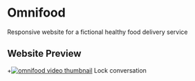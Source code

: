 # Omnifood

Responsive website for a fictional healthy food delivery service

## Website Preview

+[![omnifood video thumbnail](http://i3.ytimg.com/vi/tNN3pQM-5PA/maxresdefault.jpg)](https://youtu.be/tNN3pQM-5PA)
 Lock conversation
